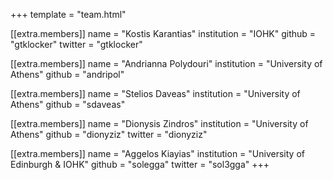 +++
template = "team.html"

[[extra.members]]
name = "Kostis Karantias"
institution = "IOHK"
github = "gtklocker"
twitter = "gtklocker"

[[extra.members]]
name = "Andrianna Polydouri"
institution = "University of Athens"
github = "andripol"

[[extra.members]]
name = "Stelios Daveas"
institution = "University of Athens"
github = "sdaveas"

[[extra.members]]
name = "Dionysis Zindros"
institution = "University of Athens"
github = "dionyziz"
twitter = "dionyziz"

[[extra.members]]
name = "Aggelos Kiayias"
institution = "University of Edinburgh & IOHK"
github = "solegga"
twitter = "sol3gga"
+++